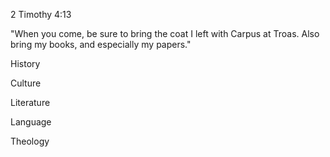 2 Timothy 4:13

"When you come, be sure to bring the coat I left with Carpus at Troas. Also bring my books, and especially my papers."

History


Culture


Literature


Language


Theology
